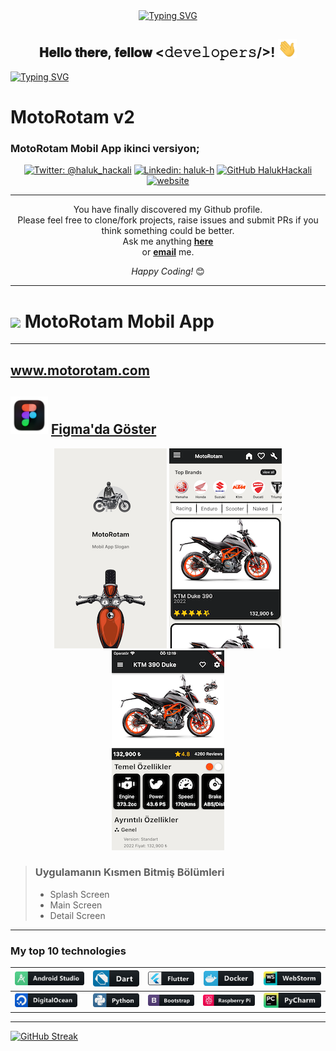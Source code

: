 <div align="center">
<a href="https://git.io/typing-svg"><img src="https://readme-typing-svg.herokuapp.com?font=JetBrains+Mono&lines=Hello+there%2C+fellow+%3Cdevelopers%2F%3E!" alt="Typing SVG" /></a>
<h2> 𝐇𝐞𝐥𝐥𝐨 𝐭𝐡𝐞𝐫𝐞, 𝐟𝐞𝐥𝐥𝐨𝐰 <𝚍𝚎𝚟𝚎𝚕𝚘𝚙𝚎𝚛𝚜/>! <img src="https://github.com/ABSphreak/ABSphreak/blob/master/gifs/Hi.gif" width="30px"></h2>
</div>
<a href="https://git.io/typing-svg"><img src="https://readme-typing-svg.herokuapp.com?font=JetBrains+Mono&lines=Hello+there%2C+fellow+%3Cdevelopers%2F%3E!" alt="Typing SVG" /></a>

# MotoRotam v2
### MotoRotam Mobil App ikinci versiyon;

<div align="center">

[![Twitter: @haluk_hackali](https://img.shields.io/twitter/follow/haluk_hackali?style=social)](https://twitter.com/haluk_hackali)
[![Linkedin: haluk-h](https://img.shields.io/badge/-halukh-blue?style=flat-square&logo=Linkedin&logoColor=white&link=https://www.linkedin.com/in/halukh/)](https://www.linkedin.com/in/halukh/)
[![GitHub HalukHackali](https://img.shields.io/github/followers/HalukHackali?label=follow&style=social)](https://github.com/HalukHackali)
[![website](https://img.shields.io/badge/Website-46a2f1.svg?&style=flat-square&logo=Google-Chrome&logoColor=white&link=http://halukhackali.com.tr/)](http://halukhackali.com.tr/)

  
  </div>

---

<div align="center">

You have finally discovered my Github profile. <br>
Please feel free to clone/fork projects, raise issues and submit PRs if you think something could be better. <br>
Ask me anything <a href="https://github.com/HalukHackali/dindefterim_mobil_app/issues/new"><b>here</b></a><br>
or <a href="mailto:halukh@protonmail.com"><b>email</b></a> me.

<i>Happy Coding!</i> 😊 

</div>

---

#  <img src="https://github.com/HalukHackali/.png" width="60"> MotoRotam Mobil App
----
www.motorotam.com
----
<div>
<h2> 
    <a href="https://www.figma.com/file/KUDIXTNDmI3sdfFlzQ93mc/MotoRotam_2?node-id=0%3A1"><img src="https://github.com/HalukHackali/motorotam/blob/master/assets/images/figma_macos_bigsur_icon_190183.png?raw=true" width="60px"></a> <a href="https://www.figma.com/file/KUDIXTNDmI3sdfFlzQ93mc/MotoRotam_2?node-id=0%3A1"><b>Figma'da Göster</b></a>
  </h2>
</div>

<div align="center">
<img src="https://raw.githubusercontent.com/HalukHackali/motorotam/master/assets/images/Google%20Pixel%202%20-%201.png?token=GHSAT0AAAAAABTPO7Q64GYCOQFLOK6SJLWMYTW523Q">

<img src="https://raw.githubusercontent.com/HalukHackali/motorotam/master/assets/images/Google%20Pixel%202%20-%202.png?token=GHSAT0AAAAAABTPO7Q6P7KZDFF434SGRKIKYTW56NQ">
  
  <img src="https://raw.githubusercontent.com/HalukHackali/motorotam/master/assets/images/detail.png?token=GHSAT0AAAAAABTPO7Q72XVLGN5RNVNLPSZGYTW6DUA">
</div>

> ### Uygulamanın Kısmen Bitmiş Bölümleri
> - Splash Screen
> - Main Screen
> - Detail Screen


---
### My top 10 technologies

| <img src="https://github.com/HalukHackali/dindefterim_mobil_app/blob/master/assets/badges/android_studio_button_icon_151887.png" width="120"/> |<img src="https://github.com/HalukHackali/dindefterim_mobil_app/blob/master/assets/badges/dart_button_icon_151933.png" width="75"  /> |<img src="https://github.com/HalukHackali/dindefterim_mobil_app/blob/master/assets/badges/flutter_button_icon_151957.png" width="80"/>|<img src="https://github.com/HalukHackali/dindefterim_mobil_app/blob/master/assets/badges/docker_button_icon_151885.png" width="80"/>|<img src="https://github.com/HalukHackali/dindefterim_mobil_app/blob/master/assets/badges/jetbrains_webstorm_button_icon_151873.png" width="100"/>|
|---|---|---|---|---|
|<img src="https://github.com/HalukHackali/dindefterim_mobil_app/blob/master/assets/badges/digitalocean_button_icon_151900.png" width="100"/>|<img src="https://github.com/HalukHackali/dindefterim_mobil_app/blob/master/assets/badges/python_button_icon_151925.png" width="80"/>|<img src="https://github.com/HalukHackali/dindefterim_mobil_app/blob/master/assets/badges/bootstrap_button_icon_151958.png" width="80"/>|<img src="https://github.com/HalukHackali/dindefterim_mobil_app/blob/master/assets/badges/raspberrypi_button_icon_151859.png" width="90"/>|<img src="https://github.com/HalukHackali/dindefterim_mobil_app/blob/master/assets/badges/jetbrains_pycharm_button_icon_151876.png" width="100"/> |




---

[![GitHub Streak](https://github-readme-streak-stats.herokuapp.com?user=HalukHackali&theme=tokyonight&hide_border=true&locale=tr)](https://git.io/streak-stats)
